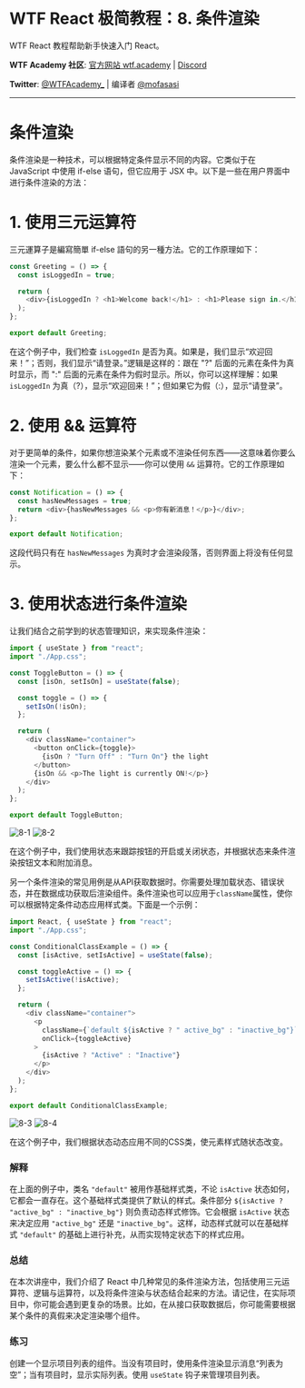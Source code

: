 # WTF React 极简教程：8. 条件渲染

WTF React 教程帮助新手快速入门 React。

**WTF Academy 社区**: [官方网站 wtf.academy](https://wtf.academy) | [Discord](https://discord.gg/5akcruXrsk)

**Twitter**: [@WTFAcademy\_](https://twitter.com/WTFAcademy_) | 编译者 [@mofasasi](https://twitter.com/mofasasi)

---

# 条件渲染

条件渲染是一种技术，可以根据特定条件显示不同的内容。它类似于在 JavaScript 中使用 if-else 语句，但它应用于 JSX 中。以下是一些在用户界面中进行条件渲染的方法：

# 1. 使用三元运算符

三元運算子是編寫簡單 if-else 語句的另一種方法。它的工作原理如下：

```javascript
const Greeting = () => {
  const isLoggedIn = true;

  return (
    <div>{isLoggedIn ? <h1>Welcome back!</h1> : <h1>Please sign in.</h1>}</div>
  );
};

export default Greeting;
```

在这个例子中，我们检查 `isLoggedIn` 是否为真。如果是，我们显示“欢迎回来！”；否则，我们显示“请登录。”逻辑是这样的：跟在 "?" 后面的元素在条件为真时显示，而 ":" 后面的元素在条件为假时显示。所以，你可以这样理解：如果 `isLoggedIn` 为真（?），显示“欢迎回来！”；但如果它为假（:），显示“请登录”。

# 2. 使用 && 运算符

对于更简单的条件，如果你想渲染某个元素或不渲染任何东西——这意味着你要么渲染一个元素，要么什么都不显示——你可以使用 `&&` 运算符。它的工作原理如下：

```javascript
const Notification = () => {
  const hasNewMessages = true;
  return <div>{hasNewMessages && <p>你有新消息！</p>}</div>;
};

export default Notification;
```

这段代码只有在 `hasNewMessages` 为真时才会渲染段落，否则界面上将没有任何显示。

# 3. 使用状态进行条件渲染

让我们结合之前学到的状态管理知识，来实现条件渲染：

```javascript
import { useState } from "react";
import "./App.css";

const ToggleButton = () => {
  const [isOn, setIsOn] = useState(false);

  const toggle = () => {
    setIsOn(!isOn);
  };

  return (
    <div className="container">
      <button onClick={toggle}>
        {isOn ? "Turn Off" : "Turn On"} the light
      </button>
      {isOn && <p>The light is currently ON!</p>}
    </div>
  );
};

export default ToggleButton;
```

![8-1](./img/8-1.png) ![8-2](./img/8-2.png)

在这个例子中，我们使用状态来跟踪按钮的开启或关闭状态，并根据状态来条件渲染按钮文本和附加消息。

另一个条件渲染的常见用例是从API获取数据时。你需要处理加载状态、错误状态，并在数据成功获取后渲染组件。条件渲染也可以应用于`className`属性，使你可以根据特定条件动态应用样式类。下面是一个示例：

```javascript
import React, { useState } from "react";
import "./App.css";

const ConditionalClassExample = () => {
  const [isActive, setIsActive] = useState(false);

  const toggleActive = () => {
    setIsActive(!isActive);
  };

  return (
    <div className="container">
      <p
        className={`default ${isActive ? " active_bg" : "inactive_bg"}`}
        onClick={toggleActive}
      >
        {isActive ? "Active" : "Inactive"}
      </p>
    </div>
  );
};

export default ConditionalClassExample;
```

![8-3](./img/8-3.png) ![8-4](./img/8-4.png)

在这个例子中，我们根据状态动态应用不同的CSS类，使元素样式随状态改变。

### 解释

在上面的例子中，类名 `"default"` 被用作基础样式类，不论 `isActive` 状态如何，它都会一直存在。这个基础样式类提供了默认的样式。条件部分 `${isActive ? "active_bg" : "inactive_bg"}` 则负责动态样式修饰。它会根据 `isActive` 状态来决定应用 `"active_bg"` 还是 `"inactive_bg"`。这样，动态样式就可以在基础样式 `"default"` 的基础上进行补充，从而实现特定状态下的样式应用。

### 总结

在本次讲座中，我们介绍了 React 中几种常见的条件渲染方法，包括使用三元运算符、逻辑与运算符，以及将条件渲染与状态结合起来的方法。请记住，在实际项目中，你可能会遇到更复杂的场景。比如，在从接口获取数据后，你可能需要根据某个条件的真假来决定渲染哪个组件。

### 练习

创建一个显示项目列表的组件。当没有项目时，使用条件渲染显示消息“列表为空”；当有项目时，显示实际列表。使用 `useState` 钩子来管理项目列表。

